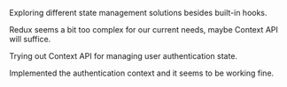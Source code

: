Exploring different state management solutions besides built-in hooks.

Redux seems a bit too complex for our current needs, maybe Context API will suffice.

Trying out Context API for managing user authentication state.

Implemented the authentication context and it seems to be working fine.